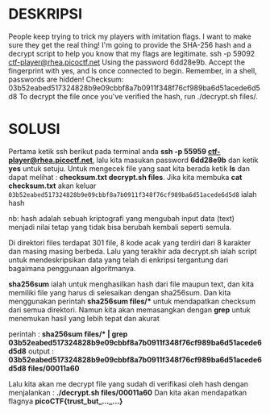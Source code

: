 # DESKRIPSI

People keep trying to trick my players with imitation flags. I want to make sure they get the real thing! I'm going to provide the SHA-256 hash and a decrypt script to help you know that my flags are legitimate.
ssh -p 59092 ctf-player@rhea.picoctf.net
Using the password 6dd28e9b. Accept the fingerprint with yes, and ls once connected to begin. Remember, in a shell, passwords are hidden!
Checksum: 03b52eabed517324828b9e09cbbf8a7b0911f348f76cf989ba6d51acede6d5d8
To decrypt the file once you've verified the hash, run ./decrypt.sh files/<file>.

# SOLUSI

Pertama ketik ssh berikut pada terminal anda **ssh -p 55959 ctf-player@rhea.picoctf.net**, lalu kita masukan password **6dd28e9b** dan ketik **yes** untuk setuju.
Untuk mengecek file yang saat kita berada ketik **ls** dan dapat melihat : **checksum.txt  decrypt.sh  files**. Jika kita membuka **cat checksum.txt** akan keluar ```03b52eabed517324828b9e09cbbf8a7b0911f348f76cf989ba6d51acede6d5d8``` ialah hash

nb: hash adalah sebuah kriptografi yang mengubah input data (text) menjadi nilai tetap yang tidak bisa berubah kembali seperti semula.

Di direktori files terdapat 301 file, 8 kode acak yang terdiri dari 8 karakter dan masing masing berbeda. Lalu yang terakhir ada decrypt.sh ialah script untuk mendeskripsikan data yang telah di enkripsi tergantung dari bagaimana penggunaan algoritmanya.

**sha256sum** ialah untuk menghasilkan hash dari file maupun text, dan kita memiliki file yang harus di selesaikan dengan sha256sum. Dan kita menggunakan perintah __sha256sum files/*__ untuk mendapatkan checksum dari semua direktori. Namun kita akan memasangkan dengan **grep** untuk menemukan hasil yang lebih tepat dan akurat

perintah : __sha256sum files/* | grep 03b52eabed517324828b9e09cbbf8a7b0911f348f76cf989ba6d51acede6d5d8__
output : __03b52eabed517324828b9e09cbbf8a7b0911f348f76cf989ba6d51acede6d5d8  files/00011a60__

Lalu kita akan me decrypt file yang sudah di verifikasi oleh hash dengan menjalankan : **./decrypt.sh files/00011a60**
Dan kita akan mendapatkan flagnya **picoCTF{trust_but_..._...}**
